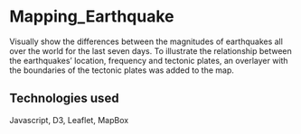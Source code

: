 # Mapping_Earthquake

Visually show the differences between the magnitudes of earthquakes all over the world for the last seven days. To illustrate the relationship between the earthquakes’ location, frequency and tectonic plates, an overlayer with the boundaries of the tectonic plates was added to the map.

 ## Technologies used
 
Javascript, D3, Leaflet, MapBox
